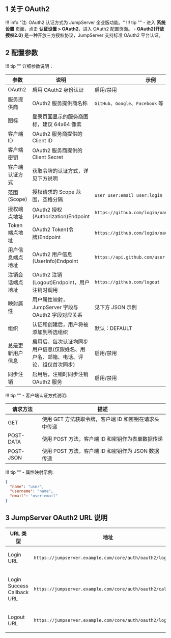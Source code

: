 
## 1 关于 OAuth2

!!! info "注: OAuth2 认证方式为 JumpServer 企业版功能。"
!!! tip ""
    - 进入 **系统设置** 页面，点击 **认证设置 > OAuth2**，进入 OAuth2 配置页面。
    - **OAuth2(开放授权2.0)** 是一种开放三方授权协议，JumpServer 支持标准 OAuth2 平台认证。

## 2 配置参数

!!! tip ""
    详细参数说明：

| 参数 | 说明 | 示例 |
|------|------|------|
| OAuth2 | 启用 OAuth2 身份认证 | 启用/禁用 |
| 服务提供商 | OAuth2 服务提供商名称 | `GitHub`、`Google`、`Facebook` 等 |
| 图标 | 登录页面显示的服务商图标，建议 64x64 像素 |  |
| 客户端 ID | OAuth2 服务商提供的 Client ID |  |
| 客户端密钥 | OAuth2 服务商提供的 Client Secret |  |
| 客户端认证方式 | 获取令牌的认证方式，详见下方说明 |  |
| 范围(Scope) | 授权请求的 Scope 范围，空格分隔 | `user user:email user:login` |
| 授权端点地址 | OAuth2 授权(Authorization)Endpoint | `https://github.com/login/oauth/authorize` |
| Token 端点地址 | OAuth2 Token(令牌)Endpoint | `https://github.com/login/oauth/access_token` |
| 用户信息端点地址 | OAuth2 用户信息(UserInfo)Endpoint | `https://api.github.com/user` |
| 注销会话端点地址 | OAuth2 注销(Logout)Endpoint，用户注销时调用 | `https://github.com/logout` |
| 映射属性 | 用户属性映射，JumpServer 字段与 OAuth2 字段对应关系 | 见下方 JSON 示例 |
| 组织 | 认证和创建后，用户将被添加到所选组织 | 默认：DEFAULT |
| 总是更新用户信息 | 启用后，每次认证均同步用户信息(仅限姓名、用户名、邮箱、电话、评论，组仅首次同步) | 启用/禁用 |
| 同步注销 | 启用后，注销时同步注销 OAuth2 服务 | 启用/禁用 |

!!! tip ""
    - 客户端认证方式说明:

| 请求方法 | 描述 |
|-----------|------------------------------------------------------------|
| GET       | 使用 GET 方法获取令牌，客户端 ID 和密钥在请求头中传递 |
| POST-DATA | 使用 POST 方法，客户端 ID 和密钥作为表单数据传递 |
| POST-JSON | 使用 POST 方法，客户端 ID 和密钥作为 JSON 数据传递 |


!!! tip ""
    - 属性映射示例:

```json
{
  "name": "user",
  "username": "name",
  "email": "user:email"
}
```

## 3 JumpServer OAuth2 URL 说明

| URL 类型 | 地址 | 说明 |
|----------|------|------|
| Login URL | `https://jumpserver.example.com/core/auth/oauth2/login/` | OAuth2 登录入口地址 |
| Login Success Callback URL | `https://jumpserver.example.com/core/auth/oauth2/callback/` | OAuth2 登录成功后的回调地址 |
| Logout URL | `https://jumpserver.example.com/core/auth/oauth2/logout/` | OAuth2 注销地址 |